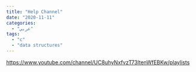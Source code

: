```yaml
---
title: "Help Channel"
date: "2020-11-11"
categories:
  - "عربي"
tags:
  - "c"
  - "data structures"
---
```


https://www.youtube.com/channel/UC8uhyNxfvzT73ltenWfEBKw/playlists
